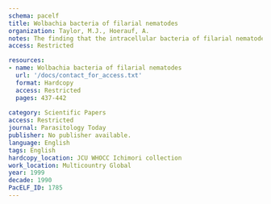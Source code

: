 ```yaml
---
schema: pacelf
title: Wolbachia bacteria of filarial nematodes
organization: Taylor, M.J., Hoerauf, A.
notes: The finding that the intracellular bacteria of filarial nematodes are related to the Wolbachia symbionts of arthropods has generated great interest. Here, Mark Taylor and Achim Hoerauf review recent studies by several groups on the structure, distribution and phylogeny of these endosymbionts, and discuss the potential role for these bacteria in filarial disease and as a target for chemotherapy.
access: Restricted

resources:
- name: Wolbachia bacteria of filarial nematodes
  url: '/docs/contact_for_access.txt'
  format: Hardcopy
  access: Restricted
  pages: 437-442
 
category: Scientific Papers
access: Restricted
journal: Parasitology Today
publisher: No publisher available. 
language: English 
tags: English 
hardcopy_location: JCU WHOCC Ichimori collection
work_location: Multicountry Global
year: 1999
decade: 1990
PacELF_ID: 1785
---
```

